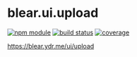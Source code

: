 # blear.ui.upload

[![npm module][npm-img]][npm-url]
[![build status][travis-img]][travis-url]
[![coverage][coveralls-img]][coveralls-url]

<https://blear.ydr.me/ui/upload>

[travis-img]: https://img.shields.io/travis/blearjs/blear.ui.upload/master.svg?style=flat-square
[travis-url]: https://travis-ci.org/blearjs/blear.ui.upload

[npm-img]: https://img.shields.io/npm/v/blear.ui.upload.svg?style=flat-square
[npm-url]: https://www.npmjs.com/package/blear.ui.upload

[coveralls-img]: https://img.shields.io/coveralls/blearjs/blear.ui.upload/master.svg?style=flat-square
[coveralls-url]: https://coveralls.io/github/blearjs/blear.ui.upload?branch=master


